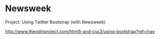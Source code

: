 # Newsweek

Project: Using Twitter Bootstrap (with Newsweek)

http://www.theodinproject.com/html5-and-css3/using-bootstrap?ref=lnav